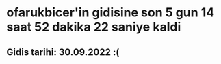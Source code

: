 # ofarukbicer'in gidisine son 5 gun 14 saat 52 dakika 22 saniye kaldi

## Gidis tarihi: 30.09.2022 :(